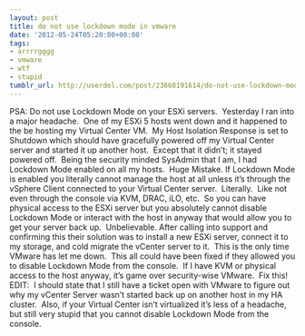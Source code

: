 ```yaml
---
layout: post
title: do not use lockdown mode in vmware
date: '2012-05-24T05:20:00+00:00'
tags:
- arrrrgggg
- vmware
- wtf
- stupid
tumblr_url: http://userdel.com/post/23668191614/do-not-use-lockdown-mode-in-vmware
---
```

PSA: Do not use Lockdown Mode on your ESXi servers.  Yesterday I ran into a major headache.  One of my ESXi 5 hosts went down and it happened to the be hosting my Virtual Center VM.  My Host Isolation Response is set to Shutdown which should have gracefully powered off my Virtual Center server and started it up another host.  Except that it didn’t; it stayed powered off.  Being the security minded SysAdmin that I am, I had Lockdown Mode enabled on all my hosts.  Huge Mistake.
If Lockdown Mode is enabled you literally cannot manage the host at all unless it’s through the vSphere Client connected to your Virtual Center server.  Literally.  Like not even through the console via KVM, DRAC, iLO, etc.  So you can have physical access to the ESXi server but you absolutely cannot disable Lockdown Mode or interact with the host in anyway that would allow you to get your server back up.  Unbelievable.
After calling into support and confirming this their solution was to install a new ESXi server, connect it to my storage, and cold migrate the vCenter server to it.  This is the only time VMware has let me down.  This all could have been fixed if they allowed you to disable Lockdown Mode from the console.  If I have KVM or physical access to the host anyway, it’s game over security-wise VMware.  Fix this!
EDIT:  I should state that I still have a ticket open with VMware to figure out why my vCenter Server wasn’t started back up on another host in my HA cluster.  Also, if your Virtual Center isn’t virtualized it’s less of a headache, but still very stupid that you cannot disable Lockdown Mode from the console.
